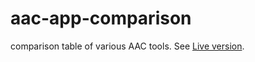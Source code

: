 # aac-app-comparison
comparison table of various AAC tools. See [Live version](https://wbt-vienna.github.io/aac-app-comparison/).
